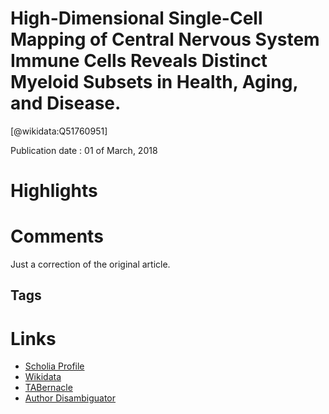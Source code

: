 
High-Dimensional Single-Cell Mapping of Central Nervous System Immune Cells Reveals Distinct Myeloid Subsets in Health, Aging, and Disease.
===========================================================================================================================================
  
  [@wikidata:Q51760951]  
  
Publication date : 01 of March, 2018  

# Highlights

# Comments
Just a correction of the original article. 

## Tags

# Links
  
 * [Scholia Profile](https://scholia.toolforge.org/work/Q51760951)  
 * [Wikidata](https://www.wikidata.org/wiki/Q51760951)  
 * [TABernacle](https://tabernacle.toolforge.org/?#/tab/manual/Q51760951/P921%3BP4510)  
 * [Author Disambiguator](https://author-disambiguator.toolforge.org/work_item_oauth.php?id=Q51760951&batch_id=&match=1&author_list_id=&doit=Get+author+links+for+workhttps://tabernacle.toolforge.org/?#/tab/manual/Q51760951/P921%3BP4510)  
